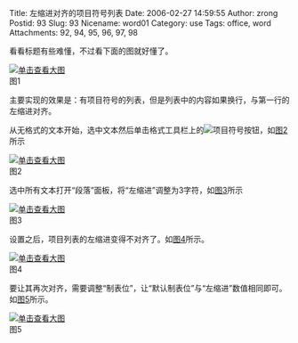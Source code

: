 Title: 左缩进对齐的项目符号列表
Date: 2006-02-27 14:59:55
Author: zrong
Postid: 93
Slug: 93
Nicename: word01
Category: use
Tags: office, word
Attachments: 92, 94, 95, 96, 97, 98

看看标题有些难懂，不过看下面的图就好懂了。

[![单击查看大图](/wp-content/uploads/2006/02/office001.thumbnail.png)](/wp-content/uploads/2006/02/office001.png "pic1")  
图1

主要实现的效果是：<string>有项目符号的列表，但是列表中的内容如果换行，与第一行的左缩进对齐。</string>

从无格式的文本开始，选中文本然后单击格式工具栏上的![项目符号](/wp-content/uploads/2006/02/office1-02.png)按钮，如[图2](#pic2)所示

[![单击查看大图](/wp-content/uploads/2006/02/office1-03.thumbnail.png)](/wp-content/uploads/2006/02/office1-03.png "pic2")  
图2

选中所有文本打开“段落”面板，将“左缩进”调整为3字符，如[图3](#pic3)所示

[![单击查看大图](/wp-content/uploads/2006/02/office1-04.thumbnail.png)](/wp-content/uploads/2006/02/office1-04.png "pic3")  
图3

设置之后，项目列表的左缩进变得不对齐了。如[图4](#pic4)所示。

[![单击查看大图](/wp-content/uploads/2006/02/office1-05.thumbnail.png)](/wp-content/uploads/2006/02/office1-05.png "pic4")  
图4

要让其再次对齐，需要调整“制表位”，让“默认制表位”与“左缩进”数值相同即可。如[图5](#pic5)所示。

[![单击查看大图](/wp-content/uploads/2006/02/office1-06.thumbnail.png)](/wp-content/uploads/2006/02/office1-06.png "pic5")  
图5


